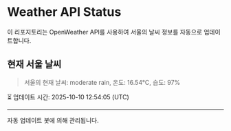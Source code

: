 
# Weather API Status

이 리포지토리는 OpenWeather API를 사용하여 서울의 날씨 정보를 자동으로 업데이트합니다.

## 현재 서울 날씨
> 서울의 현재 날씨: moderate rain, 온도: 16.54°C, 습도: 97%

⏳ 업데이트 시간: 2025-10-10 12:54:05 (UTC)

---
자동 업데이트 봇에 의해 관리됩니다.

